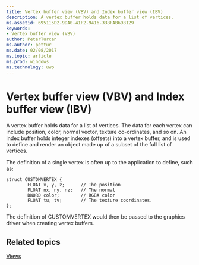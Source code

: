 ---title: Vertex buffer view (VBV) and Index buffer view (IBV)description: A vertex buffer holds data for a list of vertices.ms.assetid: 695115D2-9DA0-41F2-9416-33BFAB698129keywords:- Vertex buffer view (VBV)author: PeterTurcanms.author: petturms.date: 02/08/2017ms.topic: articlems.prod: windowsms.technology: uwp---# Vertex buffer view (VBV) and Index buffer view (IBV)A vertex buffer holds data for a list of vertices. The data for each vertex can include position, color, normal vector, texture co-ordinates, and so on. An index buffer holds integer indexes (offsets) into a vertex buffer, and is used to define and render an object made up of a subset of the full list of vertices.The definition of a single vertex is often up to the application to define, such as:``` syntaxstruct CUSTOMVERTEX {         FLOAT x, y, z;      // The position        FLOAT nx, ny, nz;   // The normal        DWORD color;        // RGBA color        FLOAT tu, tv;       // The texture coordinates. }; ```The definition of CUSTOMVERTEX would then be passed to the graphics driver when creating vertex buffers.## <span id="related-topics"></span>Related topics[Views](views.md)  
